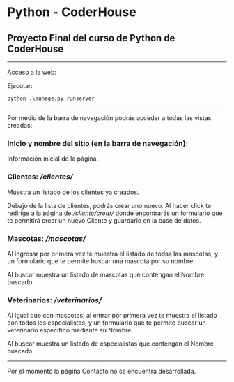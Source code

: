 # Python - CoderHouse
## Proyecto Final del curso de Python de CoderHouse

---
Acceso a la web:

Ejecutar: 

```
python .\manage.py runserver
```

---

Por medio de la barra de navegación podrás acceder a todas las vistas creadas:



### Inicio y nombre del sitio (en la barra de navegación): 
Información inicial de la página.



### Clientes: */clientes/*

Muestra un listado de los clientes ya creados.

Debajo de la lista de clientes, podrás crear uno nuevo. 
Al hacer click te redirige a la página de */cliente/crear/* donde encontrarás un formulario que te permitirá crear un nuevo Cliente y guardarlo en la base de datos.



### Mascotas: */mascotas/*

Al ingresar por primera vez te muestra el listado de todas las mascotas, y un formulario que te permite buscar una mascota por su nombre.

Al buscar muestra un listado de mascotas que contengan el Nombre buscado.



### Veterinarios: */veterinarios/*

Al igual que con mascotas, al entrar por primera vez te muestra el listado con todos los especialistas, y un formulario que te permite buscar un veterinario específico mediante su Nombre. 

Al buscar muestra un listado de especialistas que contengan el Nombre buscado.


--- 
Por el momento la página Contacto no se encuentra desarrollada.

